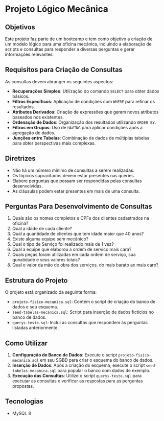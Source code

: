 # Projeto Lógico Mecânica

## Objetivos

Este projeto faz parte de um bootcamp e tem como objetivo a criação de um modelo lógico para uma oficina mecânica, incluindo a elaboração de scripts e consultas para responder a diversas perguntas e gerar informações relevantes.

## Requisitos para Criação de Consultas

As consultas devem abranger os seguintes aspectos:

- **Recuperações Simples**: Utilização do comando `SELECT` para obter dados básicos.
- **Filtros Específicos**: Aplicação de condições com `WHERE` para refinar os resultados.
- **Atributos Derivados**: Criação de expressões que gerem novos atributos baseados nos existentes.
- **Ordenação de Dados**: Organização dos resultados utilizando `ORDER BY`.
- **Filtros em Grupos**: Uso de `HAVING` para aplicar condições após a agregação de dados.
- **Junções entre Tabelas**: Combinação de dados de múltiplas tabelas para obter perspectivas mais complexas.

## Diretrizes

- Não há um número mínimo de consultas a serem realizadas.
- Os tópicos supracitados devem estar presentes nas queries.
- Elabore perguntas que possam ser respondidas pelas consultas desenvolvidas.
- As cláusulas podem estar presentes em mais de uma consulta.

## Perguntas Para Desenvolvimento de Consultas

1. Quais são os nomes completos e CPFs dos clientes cadastrados na oficina?
2. Qual a idade de cada cliente?
3. Qual a quantidade de clientes que tem idade maior que 40 anos?
4. Existe alguma equipe sem mecânico?
5. Qual o tipo de Serviço foi realizado mais de 1 vez?
6. Qual a equipe que elaborou a ordem de servico mais cara?
7. Quais peças foram utilizadas em cada ordem de serviço, sua qunatidade e seus valores totais?
8. Qual o valor da mão de obra dos serviços, do mais barato ao mais caro?

## Estrutura do Projeto

O projeto está organizado da seguinte forma:

- `projeto-fisico-mecanica.sql`: Contém o script de criação do banco de dados e seu esquema.
- `seed-tabelas-mecanica.sql`: Script para inserção de dados fictícios no banco de dados.
- `querys-teste.sql`: Inclui as consultas que respondem às perguntas listadas anteriormente.

## Como Utilizar

1. **Configuração do Banco de Dados**: Execute o script `projeto-fisico-mecanica.sql` em seu SGBD para criar o esquema do banco de dados.
2. **Inserção de Dados**: Após a criação do esquema, execute o script `seed-tabelas-mecanica.sql` para popular o banco com dados de exemplo.
3. **Execução das Consultas**: Utilize o script `querys-teste.sql` para executar as consultas e verificar as respostas para as perguntas propostas.

## Tecnologias
- MySQL 8


